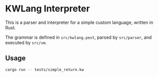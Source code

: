 # KWLang Interpreter

This is a parser and interpreter for a simple custom language, written in Rust.

The grammar is defined in `src/kwlang.pest`, parsed by `src/parser`, and executed by `src/vm`.

## Usage

```bash
cargo run -- tests/simple_return.kw
```

